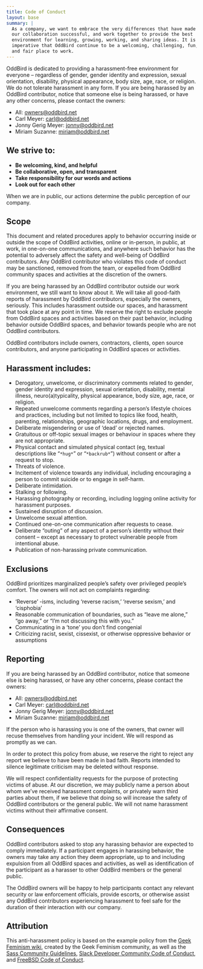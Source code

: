 ```yaml
---
title: Code of Conduct
layout: base
summary: |
  As a company, we want to embrace the very differences that have made
  our collaboration successful, and work together to provide the best
  environment for learning, growing, working, and sharing ideas. It is
  imperative that OddBird continue to be a welcoming, challenging, fun,
  and fair place to work.
---
```


OddBird is dedicated to providing a harassment-free environment for
everyone – regardless of gender, gender identity and expression, sexual
orientation, disability, physical appearance, body size, age, race, or
religion. We do not tolerate harassment in any form. If you are being
harassed by an OddBird contributor, notice that someone else is being
harassed, or have any other concerns, please contact the owners:

- All: <owners@oddbird.net>
- Carl Meyer: <carl@oddbird.net>
- Jonny Gerig Meyer: <jonny@oddbird.net>
- Miriam Suzanne: <miriam@oddbird.net>

## We strive to:

- **Be welcoming, kind, and helpful**
- **Be collaborative, open, and transparent**
- **Take responsibility for our words and actions**
- **Look out for each other**

When we are in public, our actions determine the public perception of
our company.

## Scope

This document and related procedures apply to behavior occurring inside
or outside the scope of OddBird activities, online or in-person, in
public, at work, in one-on-one communications, and anywhere such
behavior has the potential to adversely affect the safety and well-being
of OddBird contributors. Any OddBird contributor who violates this code
of conduct may be sanctioned, removed from the team, or expelled from
OddBird community spaces and activities at the discretion of the owners.

If you are being harassed by an OddBird contributor outside our work
environment, we still want to know about it. We will take all good-faith
reports of harassment by OddBird contributors, especially the owners,
seriously. This includes harassment outside our spaces, and harassment
that took place at any point in time. We reserve the right to exclude
people from OddBird spaces and activities based on their past behavior,
including behavior outside OddBird spaces, and behavior towards people
who are not OddBird contributors.

OddBird contributors include owners, contractors, clients, open source
contributors, and anyone participating in OddBird spaces or activities.

## Harassment includes:

- Derogatory, unwelcome, or discriminatory comments related to gender,
  gender identity and expression, sexual orientation, disability,
  mental illness, neuro(a)typicality, physical appearance, body size,
  age, race, or religion.
- Repeated unwelcome comments regarding a person’s lifestyle choices
  and practices, including but not limited to topics like food,
  health, parenting, relationships, geographic locations, drugs, and
  employment.
- Deliberate misgendering or use of ‘dead’ or rejected names.
- Gratuitous or off-topic sexual images or behaviour in spaces where
  they are not appropriate.
- Physical contact and simulated physical contact (eg, textual
  descriptions like “`*hug*`” or “`*backrub*`”) without consent or
  after a request to stop.
- Threats of violence.
- Incitement of violence towards any individual, including encouraging
  a person to commit suicide or to engage in self-harm.
- Deliberate intimidation.
- Stalking or following.
- Harassing photography or recording, including logging online
  activity for harassment purposes.
- Sustained disruption of discussion.
- Unwelcome sexual attention.
- Continued one-on-one communication after requests to cease.
- Deliberate “outing” of any aspect of a person’s identity without
  their consent – except as necessary to protect vulnerable people
  from intentional abuse.
- Publication of non-harassing private communication.

## Exclusions

OddBird prioritizes marginalized people’s safety over privileged
people’s comfort. The owners will not act on complaints regarding:

- ‘Reverse’ -isms, including ‘reverse racism,’ ‘reverse sexism,’ and
  ‘cisphobia’
- Reasonable communication of boundaries, such as “leave me alone,”
  “go away,” or “I’m not discussing this with you.”
- Communicating in a ‘tone’ you don’t find congenial
- Criticizing racist, sexist, cissexist, or otherwise oppressive
  behavior or assumptions

## Reporting

If you are being harassed by an OddBird contributor, notice that someone
else is being harassed, or have any other concerns, please contact the
owners:

- All: <owners@oddbird.net>
- Carl Meyer: <carl@oddbird.net>
- Jonny Gerig Meyer: <jonny@oddbird.net>
- Miriam Suzanne: <miriam@oddbird.net>

If the person who is harassing you is one of the owners, that owner will
recuse themselves from handling your incident. We will respond as
promptly as we can.

In order to protect this policy from abuse, we reserve the right to
reject any report we believe to have been made in bad faith. Reports
intended to silence legitimate criticism may be deleted without
response.

We will respect confidentiality requests for the purpose of protecting
victims of abuse. At our discretion, we may publicly name a person about
whom we’ve received harassment complaints, or privately warn third
parties about them, if we believe that doing so will increase the safety
of OddBird contributors or the general public. We will not name
harassment victims without their affirmative consent.

## Consequences

OddBird contributors asked to stop any harassing behavior are expected
to comply immediately. If a participant engages in harassing behavior,
the owners may take any action they deem appropriate, up to and
including expulsion from all OddBird spaces and activities, as well as
identification of the participant as a harasser to other OddBird members
or the general public.

The OddBird owners will be happy to help participants contact any
relevant security or law enforcement officials, provide escorts, or
otherwise assist any OddBird contributors experiencing harassment to
feel safe for the duration of their interaction with our company.

## Attribution

This anti-harassment policy is based on the example policy from the
[Geek Feminism wiki], created by the Geek Feminism community, as well as
the [Sass Community Guidelines], [Slack Developer Community Code of
Conduct], and [FreeBSD Code of Conduct].

[Geek Feminism wiki]: http://geekfeminism.wikia.com/wiki/Community_anti-harassment
[Sass Community Guidelines]: http://sass-lang.com/community-guidelines
[Slack Developer Community Code of Conduct]: https://api.slack.com/docs/community-code-of-conduct
[FreeBSD Code of Conduct]: https://www.freebsd.org/internal/code-of-conduct.html
